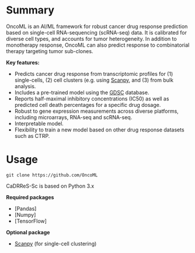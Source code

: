 # Summary

OncoML is an AI/ML framework for robust cancer drug response prediction based on single-cell RNA-sequencing (scRNA-seq) data. It is calibrated for diverse cell types, and accounts for tumor heterogeneity. In addition to monotherapy response, OncoML can also predict response to combinatorial therapy targeting tumor sub-clones.

**Key features:**

- Predicts cancer drug response from transcriptomic profiles for (1) single-cells, (2) cell clusters (e.g. using [Scanpy](https://github.com/theislab/scanpy), and (3) from bulk analysis.
- Includes a pre-trained model using the [GDSC](https://www.cancerrxgene.org/celllines) database.  
- Reports half-maximal inhibitory concentrations (IC50) as well as predicted cell death percentages for a specific drug dosage.
- Robust to gene expression measurements across diverse platforms, including microarrays, RNA-seq and scRNA-seq.
- Interpretable model.
- Flexibility to train a new model based on other drug response datasets such as CTRP.

# Usage

``git clone https://github.com/OncoML``

CaDRReS-Sc is based on Python 3.x

**Required packages**

- [Pandas]
- [Numpy]
- [TensorFlow]

**Optional package**

- [Scanpy](https://github.com/theislab/scanpy) (for single-cell clustering)

